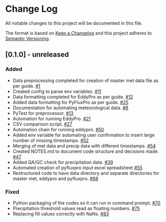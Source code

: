 # Change Log
All notable changes to this project will be documented in this file.

The format is based on [Keep a Changelog](http://keepachangelog.com/)
and this project adheres to [Semantic Versioning](http://semver.org/).

## [0.1.0] - unreleased
### Added
- Data preprocessing completed for creation of master met data file as per guide. [#1](https://github.com/ncsa/ameriflux-pipeline/issues/1)
- Created config to parse env variables. [#11](https://github.com/ncsa/ameriflux-pipeline/pull/11)
- Data formatting completed for EddyPro as per guide. [#12](https://github.com/ncsa/ameriflux-pipeline/issues/12)
- Added data formatting for PyFluxPro as per guide. [#25](https://github.com/ncsa/ameriflux-pipeline/issues/25)
- Documentation for automating meteorological data. [#8](https://github.com/ncsa/ameriflux-pipeline/issues/8)
- PyTest for preprocessor. [#13](https://github.com/ncsa/ameriflux-pipeline/issues/13)
- Automation for running EddyPro. [#21](https://github.com/ncsa/ameriflux-pipeline/issues/21)
- CSV comparison script. [#27](https://github.com/ncsa/ameriflux-pipeline/issues/27)
- Automation chain for running eddypro. [#50](https://github.com/ncsa/ameriflux-pipeline/issues/50)
- Added env variable for automating user confirmation to insert large number of missing timestamps. [#52](https://github.com/ncsa/ameriflux-pipeline/issues/52)
- Merging of met data and precip data with different timestamps. [#54](https://github.com/ncsa/ameriflux-pipeline/issues/54)
- Created NOTES.md to document code structure and decisions made. [#47](https://github.com/ncsa/ameriflux-pipeline/issues/47)
- Added QA/QC check for precipitation data. [#39](https://github.com/ncsa/ameriflux-pipeline/issues/39)
- Automated creation of pyfluxpro input excel spreadsheet [#55](https://github.com/ncsa/ameriflux-pipeline/issues/55)
- Restructured code to have data directory and separate directories for master met, eddypro and pyfluxpro. [#68](https://github.com/ncsa/ameriflux-pipeline/issues/68)

### Fixed
- Python packaging of the codes so it can run in command prompt. [#70](https://github.com/ncsa/ameriflux-pipeline/issues/70)
- Precipitation threshold values read as floating numbers. [#75](https://github.com/ncsa/ameriflux-pipeline/issues/75)
- Replacing fill values correctly with NaNs. [#83](https://github.com/ncsa/ameriflux-pipeline/issues/83)